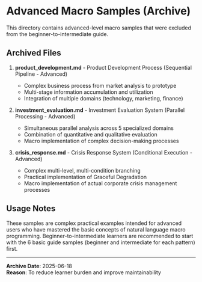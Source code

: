 # Advanced Macro Samples (Archive)

This directory contains advanced-level macro samples that were excluded from the beginner-to-intermediate guide.

## Archived Files

1. **product_development.md** - Product Development Process (Sequential Pipeline - Advanced)
   - Complex business process from market analysis to prototype
   - Multi-stage information accumulation and utilization
   - Integration of multiple domains (technology, marketing, finance)

2. **investment_evaluation.md** - Investment Evaluation System (Parallel Processing - Advanced)  
   - Simultaneous parallel analysis across 5 specialized domains
   - Combination of quantitative and qualitative evaluation
   - Macro implementation of complex decision-making processes

3. **crisis_response.md** - Crisis Response System (Conditional Execution - Advanced)
   - Complex multi-level, multi-condition branching
   - Practical implementation of Graceful Degradation
   - Macro implementation of actual corporate crisis management processes

## Usage Notes

These samples are complex practical examples intended for advanced users who have mastered the basic concepts of natural language macro programming. Beginner-to-intermediate learners are recommended to start with the 6 basic guide samples (beginner and intermediate for each pattern) first.

---

**Archive Date**: 2025-06-18  
**Reason**: To reduce learner burden and improve maintainability